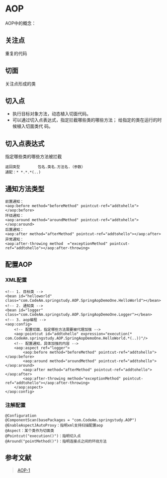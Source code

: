 # AOP
AOP中的概念：
## 关注点
重复的代码
## 切面
关注点形成的类
## 切入点
- 执⾏⽬标对象⽅法，动态植⼊切⾯代码。
- 可以通过切⼊点表达式，指定拦截哪些类的哪些⽅法； 给指定的类在运⾏的时候植⼊切⾯类代
码。
## 切入点表达式
指定哪些类的哪些⽅法被拦截
```
返回类型		包名.类名.方法名.（参数）
通配：* *.*.*(..)
```
## 通知方法类型
```
前置通知：
<aop:before method="beforeMethod" pointcut-ref="addtohello"></aop:before>
环绕通知：
<aop:around method="aroundMethod" pointcut-ref="addtohello"></aop:around>
后置通知：
<aop:after method="afterMethod" pointcut-ref="addtohello"></aop:after>
异常通知：
<aop:after-throwing method 	="exceptionMethod" pointcut-ref="addtohello"></aop:after-throwing>
```


## 配置AOP

### XML配置
```
<!-- 1. 目标类 -->
<bean id="helloworld" class="com.CodeAm.springstudy.AOP.SpringAopDemoOne.HelloWorld"></bean>
<!-- 2. 通知类 -->
<bean id="logger" class="com.CodeAm.springstudy.AOP.SpringAopDemoOne.Logger"></bean>
<!-- 3. aop编程 -->
<aop:config>
    <!-- 配置切面，指定哪些方法需要被代理加强 -->
    <aop:pointcut id="addtohello" expression="execution(* com.CodeAm.springstudy.AOP.SpringAopDemoOne.HelloWorld.*(..))"/>
    <!-- 配置通知，具体加强的内容 -->
    <aop:aspect ref="logger">
        <aop:before method="beforeMethod" pointcut-ref="addtohello"></aop:before>
        <aop:around method="aroundMethod" pointcut-ref="addtohello"></aop:around>
        <aop:after method="afterMethod" pointcut-ref="addtohello"></aop:after>
        <aop:after-throwing method="exceptionMethod" pointcut-ref="addtohello"></aop:after-throwing>
    </aop:aspect>
</aop:config>
```

### 注解配置

```
@Configuration
@ComponentScan(basePackages = "com.CodeAm.springstudy.AOP")
@EnableAspectJAutoProxy：指明xml支持扫描配置aop
@Aspect：某个类作为切面类
@Pointcut("execution()")：指明切入点
@Around("pointMethod()")：指明连接点之间的环绕方法
```


## 参考文献
>[AOP-1](https://blog.csdn.net/dadiyang/article/details/82920139)
